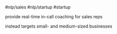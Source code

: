 #nlp/sales 
#nlp/startup 
#startup 

provide real-time in-call coaching for sales reps

instead targets small- and medium-sized businesses